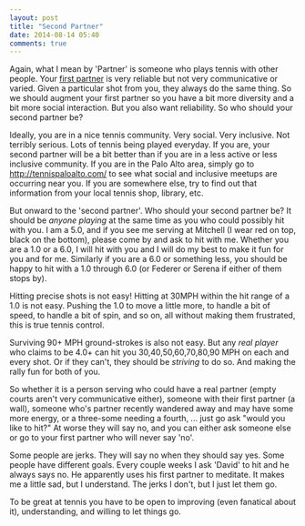 ```yaml
---
layout: post
title: "Second Partner"
date: 2014-08-14 05:40
comments: true
---
```


Again, what I mean by 'Partner' is someone who plays tennis with other people.  Your [first partner](/blog/first-partner) is very reliable but
not very communicative or varied.  Given a particular shot from you, they always do the same thing.
So we should augment your first partner so you have a bit more diversity and a bit more social interaction.  But you also want
reliability.  So who should your second partner be?

Ideally, you are in a nice tennis community.  Very social.  Very inclusive.  Not terribly serious.  Lots of tennis being played everyday.  If you
are, your second partner will be a bit better than if you are in a less active or less inclusive community.  If you are in the Palo Alto area, simply go to <http://tennispaloalto.com/> to see what social and inclusive meetups are
occurring near you.  If you are somewhere else, try to find out that information from your local tennis shop, library, etc.

<!-- more -->

But onward to the 'second partner'.  Who should your second partner be?  It should be _anyone playing_ at the same time as you
who could possibly hit with you.  I am a 5.0, and if you see me serving at Mitchell (I wear red on top, black on the bottom),
please come by and ask to hit with me.  Whether you are a 1.0 or a 6.0, I will hit with you and I will do my best to make
it fun for you and for me.  Similarly if you are a 6.0 or something less, you should be happy to hit with a 1.0 through 6.0 (or Federer
or Serena if either of them stops by).

Hitting precise shots is not easy!  Hitting at 30MPH within the hit range of a 1.0 is not easy.  Pushing the 1.0 to move a little more,
to handle a bit of speed, to handle a bit of spin, and so on, all without making them frustrated, this is true tennis control.

Surviving 90+ MPH ground-strokes is also not easy.  But any _real player_ who claims to be 4.0+ can hit you 30,40,50,60,70,80,90 MPH
on each and every shot.  Or if they can't, they should be _striving_ to do so.  And making the rally fun for both of you.

So whether it is a person serving who could have a real partner (empty courts aren't very communicative either), someone with their
first partner (a wall), someone who's partner recently wandered away and may have some more energy, or a three-some needing a fourth, ... just go ask "would you
like to hit?"  At worse they will say no, and you can either ask someone else or go to your first partner who will never say 'no'.

Some people are jerks.  They will say no when they should say yes.  Some people have different goals.  Every couple weeks I ask
'David' to hit and he always says no.  He apparently uses his first partner to meditate.  It makes me a little sad, but I
understand.  The jerks I don't, but I just let them go.

To be great at tennis you have to be open to improving (even fanatical about it), understanding, and willing to let things go.